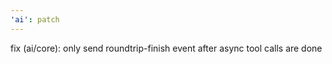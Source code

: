 ```yaml
---
'ai': patch
---
```


fix (ai/core): only send roundtrip-finish event after async tool calls are done
